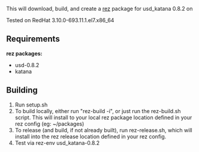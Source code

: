 This will download, build, and create a [rez](http://nerdvegas.github.io/rez/) package for usd_katana 0.8.2 on

Tested on RedHat 3.10.0-693.11.1.el7.x86_64

## Requirements

**rez packages:**

 - usd-0.8.2
 - katana

## Building

 1. Run setup.sh
 2. To build locally, either run "rez-build -i", or just run the rez-build.sh script.  This will install to your local rez package location defined in your rez config (eg: ~/packages)
 3. To release (and build, if not already built), run rez-release.sh, which will install into the rez release location defined in your rez config.
 4. Test via rez-env usd_katana-0.8.2